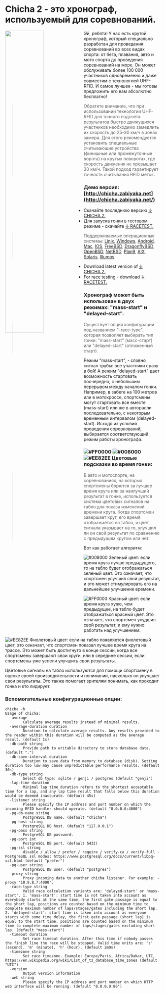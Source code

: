 

# Chicha 2 - это хронограф, используемый для соревнований.

<img align="left" property="og:image" src="https://repository-images.githubusercontent.com/577755312/d941fbd1-2033-4cf8-83cb-bef0d6038cd4" width="50%"> 


Эй, ребята! У нас есть крутой хронограф, который специально разработан для проведения соревнований во всех видах спорта: от бега, плавания, авто и мото спорта до проведения соревнований на море. Он может обслуживать более 100 000 участников одновременно и даже совместим с технологией UHF-RFID. И самое лучшее - мы готовы предложить его вам абсолютно бесплатно!

> Обратите внимание, что при использовании технологии UHF-RFID для точного подсчета результатов быстро движущихся участников необходимо замедлить их скорость до 25-30 км/ч в зонах замера. Для этого рекомендуется установить специальные считывающие устройства (финишные или промежуточные ворота) на крутых поворотах, где скорость движения не превышает 30 км/ч. Такой подход гарантирует точность считывания RFID меток.

### Демо версия: [http://chicha.zabiyaka.net](http://chicha.zabiyaka.net/)

- Скачайте последнюю версию [↓ CHICHA 2.](http://files.zabiyaka.net/chicha2/latest/)
- Для запуска гонки в тестовом режиме - скачайте [↓ RACETEST.](http://files.zabiyaka.net/racetest/latest/)

> Поддерживаемые операционные системы: [Linix](http://files.zabiyaka.net/chicha2/latest/linux), [Windows](http://files.zabiyaka.net/chicha2/latest/windows), [Android](http://files.zabiyaka.net/chicha2/latest/android), [Mac](http://files.zabiyaka.net/chicha2/latest/mac), [IOS](http://files.zabiyaka.net/chicha2/latest/ios), [FreeBSD](http://files.zabiyaka.net/chicha2/latest/freebsd), [DragonflyBSD](http://files.zabiyaka.net/chicha2/latest/dragonfly), [OpenBSD](http://files.zabiyaka.net/chicha2/latest/openbsd), [NetBSD](http://files.zabiyaka.net/chicha2/latest/netbsd), [Plan9](http://files.zabiyaka.net/chicha2/latest/plan9), [AIX](http://files.zabiyaka.net/chicha2/latest/aix), [Solaris](http://files.zabiyaka.net/chicha2/latest/solaris), [Illumos](http://files.zabiyaka.net/chicha2/latest/illumos)

- Download latest version of [↓ CHICHA 2.](http://files.zabiyaka.net/chicha2/latest/) 
- For race testing - download [↓ RACETEST.](http://files.zabiyaka.net/racetest/latest/) 

### Хронограф может быть использован в двух режимах: "mass-start" и "delayed-start".
> Существует опция конфигурации под названием "-race-type", которая позволяет выбирать тип гонки: "mass-start" (масс-старт) или "delayed-start" (отложенный старт).

Режим "mass-start", - словно сигнал трубы: все участники сразу в бой! А режим "delayed-start" дает возможность стартовать поочередно, с небольшим перерывом между началом гонки. Например, в забеге на 100 метров или в мотокроссе, спортсмены могут стартовать все вместе (mass-start) или же в авторалли последовательно, с некоторым временным интервалом (delayed-start). Исходя из условий проведения соревнований, выбирается соответствующий режим работы хронографа.

### ![#FF0000](https://via.placeholder.com/15/FF0000/000000?text=+) ![#008000](https://via.placeholder.com/15/008000/000000?text=+) ![#EE82EE](https://via.placeholder.com/15/EE82EE/000000?text=+)  Цветовые подсказки во время гонки:

> В авто и мотоспорте, на соревнованиях, на которых спортсмены борются за лучшее время круга или за наилучший результат в гонке, используется система цветовых сигналов на табло для показа изменений времени круга. Когда спортсмен завершает круг, его время отображается на табло, и цвет сигнала указывает на то, улучшил ли он свой результат по сравнению с предыдущим кругом или нет. 

Вот как работает алгоритм:

![#008000](https://via.placeholder.com/15/008000/000000?text=+) Зеленый цвет: если время круга лучше предыдущего, то на табло будет отображаться зеленый цвет. Это означает, что спортсмен улучшил свой результат, и это может стимулировать его на дальнейшее улучшение времени.

![#FF0000](https://via.placeholder.com/15/FF0000/000000?text=+) Красный цвет: если время круга хуже, чем предыдущее, на табло будет отображаться красный цвет. Это означает, что спортсмен ухудшил свой результат, и ему нужно работать над улучшением.

![#EE82EE](https://via.placeholder.com/15/EE82EE/000000?text=+) Фиолетовый цвет: если на табло появляется фиолетовый цвет, это означает, что спортсмен показал лучшее время круга на трассе. Это может быть достигнуто в конце сессии, когда все спортсмены завершают свои круги, или в середине сессии, если спортсмены уже успели улучшить свои результаты.

Цветовые сигналы на табло используются для помощи спортсмену в оценке своей производительности и понимании, насколько он улучшает свои результаты. Это также помогает зрителям понимать, как проходит гонка и кто лидирует.


### Вспомогательные конфигурационные опции:
```
chicha -h
Usage of chicha:
  -average
    	Calculate average results instead of minimal results.
  -average-duration duration
    	Duration to calculate average results. Any results provided to the reader within this duration will be computed as the average result. (default 1s)
  -db-path string
    	Provide path to writable directory to store database data. (default ".")
  -db-save-interval duration
    	Duration to save data from memory to database (disk). Setting duration too low may cause unpredictable performance results. (default 30s)
  -db-type string
    	Select db type: sqlite / genji / postgres (default "genji")
  -lap-time duration
    	Minimal lap time duration refers to the shortest acceptable time for a lap, and any lap time result that falls below this duration would be deemed inaccurate. (default 45s)
  -listener string
    	Please specify the IP address and port number on which the incoming RFID handler should operate. (default "0.0.0.0:4000")
  -pg-db-name string
    	PostgreSQL DB name. (default "chicha")
  -pg-host string
    	PostgreSQL DB host. (default "127.0.0.1")
  -pg-pass string
    	PostgreSQL DB password.
  -pg-port int
    	PostgreSQL DB port. (default 5432)
  -pg-ssl string
    	disable / allow / prefer / require / verify-ca / verify-full - PostgreSQL ssl modes: https://www.postgresql.org/docs/current/libpq-ssl.html (default "prefer")
  -pg-user string
    	PostgreSQL DB user. (default "postgres")
  -proxy string
    	Proxy incoming data to another chicha listener. For example: -proxy '10.9.8.7:4000'.
  -race-type string
    	Valid race calculation variants are: 'delayed-start' or 'mass-start'. 1. 'mass-start': start time is not taken into account as everybody starts at the same time, the first gate passage is equal to the short lap, positions are counted based on the minimum time to complete maximum number of laps/stages/gates including the short lap. 2. 'delayed-start': start time is taken into account as everyone starts with some time delay, the first gate passage (short lap) is equal to the start time, positions are counted based on the minimum time to complete maximum number of laps/stages/gates excluding short lap. (default "mass-start")
  -timeout duration
    	Set race timeout duration. After this time if nobody passes the finish line the race will be stopped. Valid time units are: 's' (second), 'm' (minute), 'h' (hour). (default 2m0s)
  -timezone string
    	Set race timezone. Example: Europe/Paris, Africa/Dakar, UTC, https://en.wikipedia.org/wiki/List_of_tz_database_time_zones (default "UTC")
  -version
    	Output version information
  -web string
    	Please specify the IP address and port number on which HTTP web interface will be running. (default "0.0.0.0:80")
```
